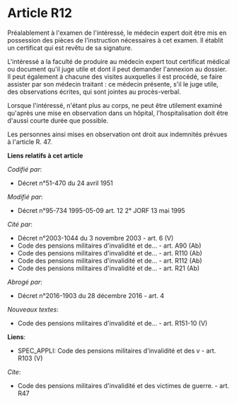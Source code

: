 # Article R12

Préalablement à l'examen de l'intéressé, le médecin expert doit être mis en possession des pièces de l'instruction
nécessaires à cet examen. Il établit un certificat qui est revêtu de sa signature.

L'intéressé a la faculté de produire au médecin expert tout certificat médical ou document qu'il juge utile et dont il peut
demander l'annexion au dossier. Il peut également à chacune des visites auxquelles il est procédé, se faire assister par son
médecin traitant : ce médecin présente, s'il le juge utile, des observations écrites, qui sont jointes au procès-verbal.

Lorsque l'intéressé, n'étant plus au corps, ne peut être utilement examiné qu'après une mise en observation dans un hôpital,
l'hospitalisation doit être d'aussi courte durée que possible.

Les personnes ainsi mises en observation ont droit aux indemnités prévues à l'article R. 47.

**Liens relatifs à cet article**

_Codifié par_:

  - Décret n°51-470 du 24 avril 1951

_Modifié par_:

  - Décret n°95-734 1995-05-09 art. 12 2° JORF 13 mai 1995

_Cité par_:

  - Décret n°2003-1044 du 3 novembre 2003 - art. 6 (V)
  - Code des pensions militaires d'invalidité et de... - art. A90 (Ab)
  - Code des pensions militaires d'invalidité et de... - art. R110 (Ab)
  - Code des pensions militaires d'invalidité et de... - art. R112 (Ab)
  - Code des pensions militaires d'invalidité et de... - art. R21 (Ab)

_Abrogé par_:

  - Décret n°2016-1903 du 28 décembre 2016 - art. 4

_Nouveaux textes_:

  - Code des pensions militaires d'invalidité et de... - art. R151-10 (V)

**Liens**:

  - SPEC_APPLI: Code des pensions militaires d'invalidité et des v - art. R103 (V)

_Cite_:

  - Code des pensions militaires d'invalidité et des victimes de guerre. - art. R47
